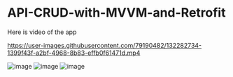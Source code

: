 # API-CRUD-with-MVVM-and-Retrofit

Here is video of the app

https://user-images.githubusercontent.com/79190482/132282734-1399f43f-a2bf-4968-8b83-effb0f61471d.mp4

![image](https://user-images.githubusercontent.com/79190482/132284049-cd579657-a124-4bd3-88e4-3808a5759b5e.png)
![image](https://user-images.githubusercontent.com/79190482/132284069-e4f037ee-0c68-4da0-af24-1fe6789aa8af.png)
![image](https://user-images.githubusercontent.com/79190482/132284096-e912c14b-1cce-426c-819a-082bad974508.png)
